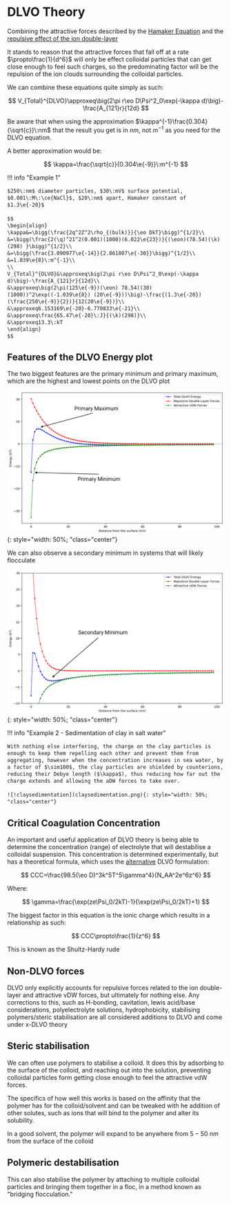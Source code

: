 # DLVO Theory

Combining the attractive forces described by the [Hamaker Equation](../01c/#hamaker) and the [repulsive effect of the ion double-layer](../03a/#osmotic-repulsion)

It stands to reason that the attractive forces that fall off at a rate $\propto\frac{1}{d^6}$ will only be effect colloidal particles that can get close enough to feel such charges, so the predominating factor will be the repulsion of the ion clouds surrounding the colloidal particles.

We can combine these equations quite simply as such:

$$
V_{Total}^{DLVO}\approxeq\big(2\pi r\eo D\Psi^2_0\exp(-\kappa d)\big)-\frac{A_{121}r}{12d}
$$

Be aware that when using the approximation $\kappa^{-1}\frac{0.304}{\sqrt{c}}\:nm$ that the result you get is in $nm$, not $m^{-1}$ as you need for the DLVO equation.

A better approximation would be:

$$
\kappa=\frac{\sqrt{c}}{0.304\e{-9}}\:m^{-1}
$$

!!! info "Example 1"

	$250\:nm$ diameter particles, $30\:mV$ surface potential, $0.001\:M\:\ce{NaCl}$, $20\:nm$ apart, Hamaker constant of $1.3\e{-20}$
	
	$$
	\begin{align}
	\kappa&=\bigg(\frac{2q^2Z^2\rho_{(bulk)}}{\eo DkT}\bigg)^{1/2}\\
	&=\bigg(\frac{2(\q)^21^2(0.001)(1000)(6.022\e{23})}{(\eon)(78.54)(\k)(298) }\bigg)^{1/2}\\
	&=\bigg(\frac{3.090977\e{-14}}{2.861807\e{-30}}\bigg)^{1/2}\\
	&=1.039\e{8}\:m^{-1}\\
	\\
	V_{Total}^{DLVO}&\approxeq\big(2\pi r\eo D\Psi^2_0\exp(-\kappa d)\big)-\frac{A_{121}r}{12d}\\
	&\approxeq\big(2\pi(125\e{-9})(\eon) 78.54((30)(1000))^2\exp((-1.039\e{8}) (20\e{-9}))\big)-\frac{(1.3\e{-20})(\frac{250\e{-9}}{2})}{12(20\e{-9})}\\
	&\approxeq6.153169\e{-20}-6.770833\e{-21}\\
	&\approxeq\frac{65.47\e{-20}\:J}{(\k)(298)}\\
	&\approxeq13.3\:kT
	\end{align}
	$$

## Features of the DLVO Energy plot

The two biggest features are the primary minimum and primary maximum, which are the highest and lowest points on the DLVO plot

![!DLVO1](DLVO1.png){: style="width: 50%; "class="center"}

We can also observe a secondary minimum in systems that will likely flocculate

![!DLVO2](DLVO2.png){: style="width: 50%; "class="center"}

!!! info "Example 2 - Sedimentation of clay in salt water" 
	
	With nothing else interfering, the charge on the clay particles is enough to keep them repelling each other and prevent them from aggregating, however when the concentration increases in sea water, by a factor of $\sim100$, the clay particles are shielded by counterions, reducing their Debye length ($\kappa$), thus reducing how far out the charge extends and allowing the aDW forces to take over.
	
	![!claysedimentation](claysedimentation.png){: style="width: 50%; "class="center"} 

## Critical Coagulation Concentration

An important and useful application of DLVO theory is being able to determine the concentration (range) of electrolyte that will destabilise a colloidal suspension. This concentration is determined experimentally, but has a theoretical formula, which uses the [alternative](../03a/#alternative) DLVO formulation:

$$
CCC=\frac{98.5(\eo D)^3k^5T^5\gamma^4}{N_AA^2e^6z^6}
$$

Where:

$$
\gamma=\frac{\exp(ze\Psi_0/2kT)-1}{\exp(ze\Psi_0/2kT)+1}
$$

The biggest factor in this equation is the ionic charge which results in a relationship as such:

$$
CCC\propto\frac{1}{z^6}
$$

This is known as the Shultz-Hardy rude

## Non-DLVO forces

DLVO only explicitly accounts for repulsive forces related to the ion double-layer and attractive vDW forces, but ultimately for nothing else. Any corrections to this, such as H-bonding, cavitation, lewis acid/base considerations, polyelectrolyte solutions, hydrophobicity, stabilising polymers/steric stabilisation are all considered additions to DLVO and come under x-DLVO theory

## Steric stabilisation

We can often use polymers to stabilise a colloid. It does this by adsorbing to the surface of the colloid, and reaching out into the solution, preventing colloidal particles form getting close enough to feel the attractive vdW forces.

The specifics of how well this works is based on the affinity that the polymer has for the colloid/solvent and can be tweaked with he addition of other solutes, such as ions that will bind to the polymer and alter its solubility.

In a good solvent, the polymer will expand to be anywhere from $5-50\:nm$ from the surface of the colloid

## Polymeric destabilisation

This can also stabilise the polymer by attaching to multiple colloidal particles and bringing them together in a floc, in a method known as "bridging flocculation."